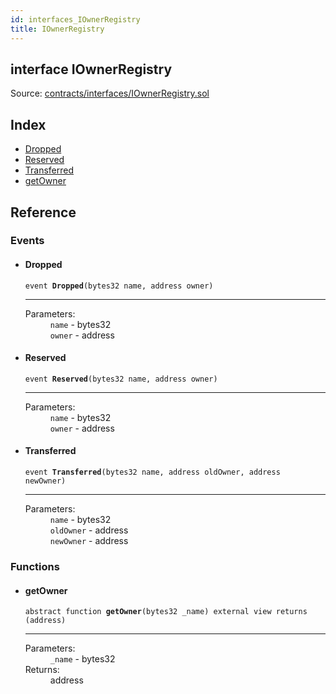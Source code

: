 ```yaml
---
id: interfaces_IOwnerRegistry
title: IOwnerRegistry
---
```


<div class="contract-doc"><div class="contract"><h2 class="contract-header"><span class="contract-kind">interface</span> IOwnerRegistry</h2><div class="source">Source: <a href="https://github.com/poanetwork/posdao-contracts/blob/v0.1.0/contracts/interfaces/IOwnerRegistry.sol" target="_blank">contracts/interfaces/IOwnerRegistry.sol</a></div></div><div class="index"><h2>Index</h2><ul><li><a href="interfaces_IOwnerRegistry.html#Dropped">Dropped</a></li><li><a href="interfaces_IOwnerRegistry.html#Reserved">Reserved</a></li><li><a href="interfaces_IOwnerRegistry.html#Transferred">Transferred</a></li><li><a href="interfaces_IOwnerRegistry.html#getOwner">getOwner</a></li></ul></div><div class="reference"><h2>Reference</h2><div class="events"><h3>Events</h3><ul><li><div class="item event"><span id="Dropped" class="anchor-marker"></span><h4 class="name">Dropped</h4><div class="body"><code class="signature">event <strong>Dropped</strong><span>(bytes32 name, address owner) </span></code><hr/><dl><dt><span class="label-parameters">Parameters:</span></dt><dd><div><code>name</code> - bytes32</div><div><code>owner</code> - address</div></dd></dl></div></div></li><li><div class="item event"><span id="Reserved" class="anchor-marker"></span><h4 class="name">Reserved</h4><div class="body"><code class="signature">event <strong>Reserved</strong><span>(bytes32 name, address owner) </span></code><hr/><dl><dt><span class="label-parameters">Parameters:</span></dt><dd><div><code>name</code> - bytes32</div><div><code>owner</code> - address</div></dd></dl></div></div></li><li><div class="item event"><span id="Transferred" class="anchor-marker"></span><h4 class="name">Transferred</h4><div class="body"><code class="signature">event <strong>Transferred</strong><span>(bytes32 name, address oldOwner, address newOwner) </span></code><hr/><dl><dt><span class="label-parameters">Parameters:</span></dt><dd><div><code>name</code> - bytes32</div><div><code>oldOwner</code> - address</div><div><code>newOwner</code> - address</div></dd></dl></div></div></li></ul></div><div class="functions"><h3>Functions</h3><ul><li><div class="item function"><span id="getOwner" class="anchor-marker"></span><h4 class="name">getOwner</h4><div class="body"><code class="signature"><span>abstract </span>function <strong>getOwner</strong><span>(bytes32 _name) </span><span>external </span><span>view </span><span>returns  (address) </span></code><hr/><dl><dt><span class="label-parameters">Parameters:</span></dt><dd><div><code>_name</code> - bytes32</div></dd><dt><span class="label-return">Returns:</span></dt><dd>address</dd></dl></div></div></li></ul></div></div></div>
